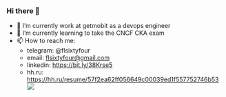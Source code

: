 ### Hi there 👋
- 🔭 I’m currently work at getmobit as a devops engineer
- 🌱 I’m currently learning to take the CNCF CKA exam
- 📫 How to reach me: 
  - telegram: @flsixtyfour
  - email: flsixtyfour@gmail.com
  - linkedin: https://bit.ly/38Krse5
  - hh.ru: https://hh.ru/resume/57f2ea62ff056649c00039ed1f557752746b53
![](http://lh3.ggpht.com/_Lt_ve5torN4/TCOPXeji6xI/AAAAAAAAB_w/VmZDfLGLOiA/s1600/c%26u.png)
